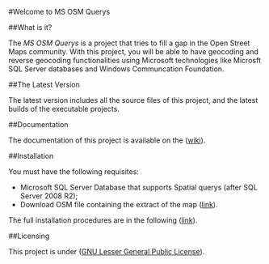 #Welcome to MS OSM Querys

##What is it?

The *MS OSM Querys* is a project that tries to fill a gap in the Open Street Maps community. With this project, you will be able to have geocoding and reverse geocoding functionalities using Microsoft technologies like Microsft SQL Server databases and Windows Communcation Foundation.

##The Latest Version

The latest version includes all the source files of this project, and the latest builds of the executable projects.

##Documentation

The documentation of this project is available on the ([wiki](https://github.com/diogofdsilva/MS-OSM-Querys/wiki)).

##Installation

You must have the following requisites:

* Microsoft SQL Server Database that supports Spatial querys (after SQL Server 2008 R2);
* Download OSM file containing the extract of the map ([link](http://download.geofabrik.de/osm/)).

The full installation procedures are in the following ([link](https://github.com/diogofdsilva/MS-OSM-Querys/wiki/Installation)).

##Licensing

This project is under ([GNU Lesser General Public License](http://www.gnu.org/licenses/lgpl.html)).